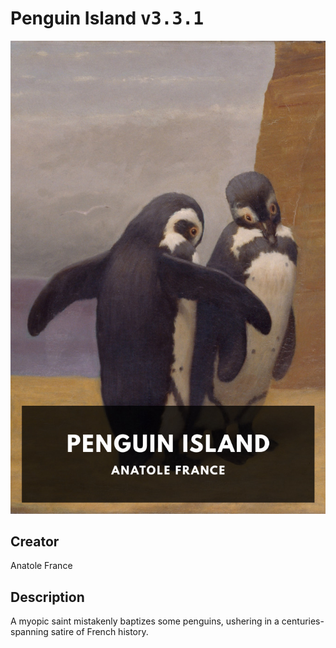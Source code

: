 
# Penguin Island <kbd>v3.3.1</kbd>

<center>
  <img src="./cover-1024.jpg"/>
</center>

## Creator
Anatole France

## Description
A myopic saint mistakenly baptizes some penguins, ushering in a centuries-spanning satire of French history.
